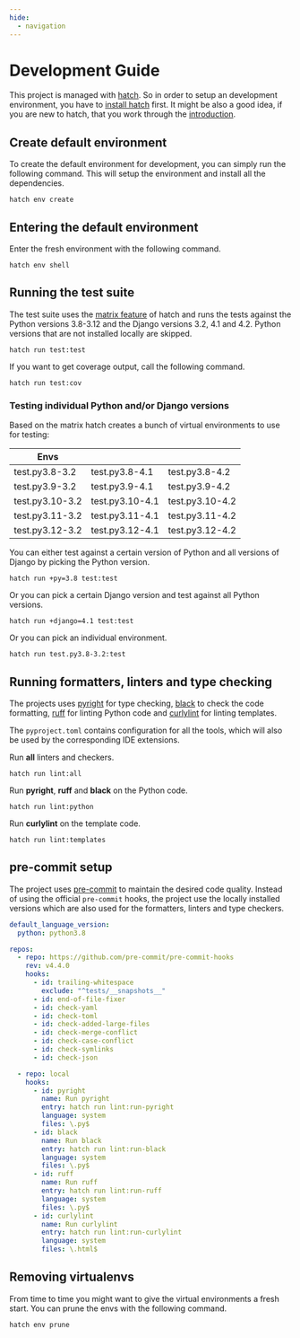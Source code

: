 ```yaml
---
hide:
  - navigation
---
```


# Development Guide

This project is managed with [hatch](https://hatch.pypa.io/latest/). So in order to setup an development environment, you have to [install hatch](https://hatch.pypa.io/latest/install/) first. It might be also a good idea, if you are new to hatch, that you work through the [introduction](https://hatch.pypa.io/latest/intro/).

## Create default environment

To create the default environment for development, you can simply run the following command. This will setup the environment and install all the dependencies.

```shell
hatch env create
```

## Entering the default environment

Enter the fresh environment with the following command.

```shell
hatch env shell
```

## Running the test suite

The test suite uses the [matrix feature](https://hatch.pypa.io/latest/environment/#matrix) of hatch and runs the tests against the Python versions 3.8-3.12 and the Django versions 3.2, 4.1 and 4.2. Python versions that are not installed locally are skipped.

```shell
hatch run test:test
```

If you want to get coverage output, call the following command.

```shell
hatch run test:cov
```

### Testing individual Python and/or Django versions

Based on the matrix hatch creates a bunch of virtual environments to use for testing:

| Envs            |                 |                 |
| --------------- | --------------- | --------------- |
| test.py3.8-3.2  | test.py3.8-4.1  | test.py3.8-4.2  |
| test.py3.9-3.2  | test.py3.9-4.1  | test.py3.9-4.2  |
| test.py3.10-3.2 | test.py3.10-4.1 | test.py3.10-4.2 |
| test.py3.11-3.2 | test.py3.11-4.1 | test.py3.11-4.2 |
| test.py3.12-3.2 | test.py3.12-4.1 | test.py3.12-4.2 |

You can either test against a certain version of Python and all versions of Django by picking the Python version.

```
hatch run +py=3.8 test:test
```

Or you can pick a certain Django version and test against all Python versions.

```
hatch run +django=4.1 test:test
```

Or you can pick an individual environment.

```
hatch run test.py3.8-3.2:test
```

## Running formatters, linters and type checking

The projects uses [pyright](https://pypi.org/project/pyright/) for type checking, [black](https://pypi.org/project/black/) to check the code formatting, [ruff](https://pypi.org/project/ruff/) for linting Python code and [curlylint](https://pypi.org/project/curlylint/) for linting templates.

The `pyproject.toml` contains configuration for all the tools, which will also be used by the corresponding IDE extensions.

Run **all** linters and checkers.

```
hatch run lint:all
```

Run **pyright**, **ruff** and **black** on the Python code.

```
hatch run lint:python
```

Run **curlylint** on the template code.

```
hatch run lint:templates
```

## pre-commit setup

The project uses [pre-commit](https://pre-commit.com) to maintain the desired code quality. Instead of using the official `pre-commit` hooks, the project use the locally installed versions which are also used for the formatters, linters and type checkers.

```yaml
default_language_version:
  python: python3.8

repos:
  - repo: https://github.com/pre-commit/pre-commit-hooks
    rev: v4.4.0
    hooks:
      - id: trailing-whitespace
        exclude: "^tests/__snapshots__"
      - id: end-of-file-fixer
      - id: check-yaml
      - id: check-toml
      - id: check-added-large-files
      - id: check-merge-conflict
      - id: check-case-conflict
      - id: check-symlinks
      - id: check-json

  - repo: local
    hooks:
      - id: pyright
        name: Run pyright
        entry: hatch run lint:run-pyright
        language: system
        files: \.py$
      - id: black
        name: Run black
        entry: hatch run lint:run-black
        language: system
        files: \.py$
      - id: ruff
        name: Run ruff
        entry: hatch run lint:run-ruff
        language: system
        files: \.py$
      - id: curlylint
        name: Run curlylint
        entry: hatch run lint:run-curlylint
        language: system
        files: \.html$
```

## Removing virtualenvs

From time to time you might want to give the virtual environments a fresh start. You can prune the envs with the following command.

```
hatch env prune
```
